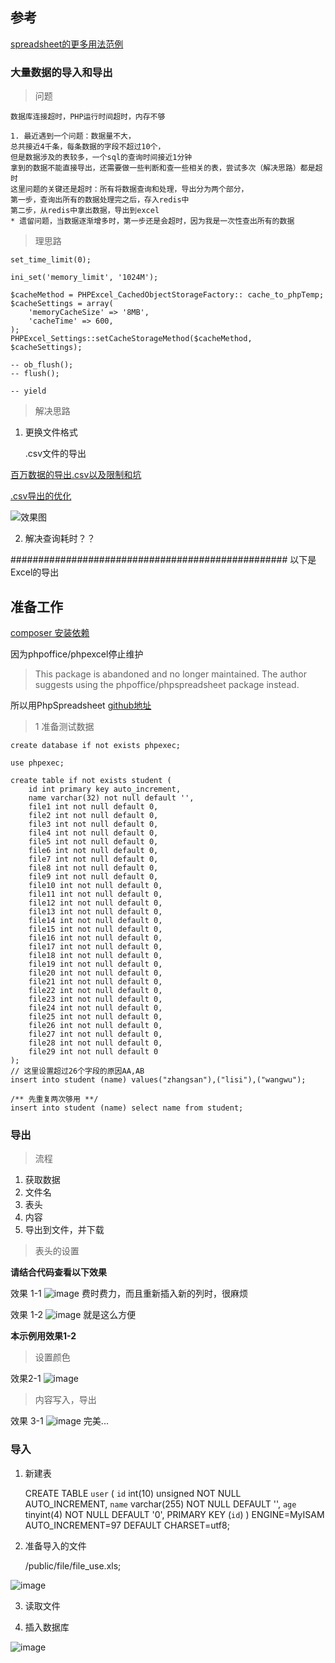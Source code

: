 ## 参考

[spreadsheet的更多用法范例](https://www.helloweba.net/php/564.html)


### 大量数据的导入和导出

> 问题

    
    数据库连接超时，PHP运行时间超时，内存不够
    
    1. 最近遇到一个问题：数据量不大，
    总共接近4千条，每条数据的字段不超过10个，
    但是数据涉及的表较多，一个sql的查询时间接近1分钟
    拿到的数据不能直接导出，还需要做一些判断和查一些相关的表，尝试多次（解决思路）都是超时
    这里问题的关键还是超时：所有将数据查询和处理，导出分为两个部分，
    第一步，查询出所有的数据处理完之后，存入redis中
    第二步，从redis中拿出数据，导出到excel
    * 遗留问题，当数据逐渐增多时，第一步还是会超时，因为我是一次性查出所有的数据
    
    
    
> 理思路


    set_time_limit(0);
    
    ini_set('memory_limit', '1024M');
    
    $cacheMethod = PHPExcel_CachedObjectStorageFactory:: cache_to_phpTemp;
    $cacheSettings = array(
        'memoryCacheSize' => '8MB',
        'cacheTime' => 600,
    );
    PHPExcel_Settings::setCacheStorageMethod($cacheMethod, $cacheSettings);
    
    -- ob_flush();
    -- flush();

    -- yield

> 解决思路

1. 更换文件格式


    .csv文件的导出
    
[百万数据的导出.csv以及限制和坑](exportMore.php)

[.csv导出的优化](exportMore2.php)

![效果图](../../public/static/image/demo_phpexcel/downloadcsv.gif)

2. 解决查询耗时？？


################################################## 以下是Excel的导出    

## 准备工作

[composer 安装依赖](https://packagist.org/packages/phpoffice/phpspreadsheet)

因为phpoffice/phpexcel停止维护
> This package is abandoned and no longer maintained. The author suggests using the phpoffice/phpspreadsheet package instead.

所以用PhpSpreadsheet
[github地址](https://github.com/PHPOffice/PhpSpreadsheet)

> 1 准备测试数据

    create database if not exists phpexec;

    use phpexec;

    create table if not exists student (
        id int primary key auto_increment,
        name varchar(32) not null default '',
        file1 int not null default 0,
        file2 int not null default 0,
        file3 int not null default 0,
        file4 int not null default 0,
        file5 int not null default 0,
        file6 int not null default 0,
        file7 int not null default 0,
        file8 int not null default 0,
        file9 int not null default 0,
        file10 int not null default 0,
        file11 int not null default 0,
        file12 int not null default 0,
        file13 int not null default 0,
        file14 int not null default 0,
        file15 int not null default 0,
        file16 int not null default 0,
        file17 int not null default 0,
        file18 int not null default 0,
        file19 int not null default 0,
        file20 int not null default 0,
        file21 int not null default 0,
        file22 int not null default 0,
        file23 int not null default 0,
        file24 int not null default 0,
        file25 int not null default 0,
        file26 int not null default 0,
        file27 int not null default 0,
        file28 int not null default 0,
        file29 int not null default 0
    );
    // 这里设置超过26个字段的原因AA,AB
    insert into student (name) values("zhangsan"),("lisi"),("wangwu");
    
    /** 先重复两次够用 **/
    insert into student (name) select name from student; 
    
    
### 导出

> 流程

1. 获取数据
2. 文件名
3. 表头
4. 内容
5. 导出到文件，并下载

> 表头的设置

**请结合代码查看以下效果**

效果 1-1
![image](../../public/static/image/demo_phpexcel/header01.png)
费时费力，而且重新插入新的列时，很麻烦

效果 1-2
![image](../../public/static/image/demo_phpexcel/header02.png)
就是这么方便

**本示例用效果1-2**

> 设置颜色 

效果2-1 
![image](../../public/static/image/demo_phpexcel/color.png)

> 内容写入，导出

效果 3-1
![image](../../public/static/image/demo_phpexcel/end.png)
完美...


### 导入    

1. 新建表


    CREATE TABLE `user` (
      `id` int(10) unsigned NOT NULL AUTO_INCREMENT,
      `name` varchar(255) NOT NULL DEFAULT '',
      `age` tinyint(4) NOT NULL DEFAULT '0',
      PRIMARY KEY (`id`)
    ) ENGINE=MyISAM AUTO_INCREMENT=97 DEFAULT CHARSET=utf8;


2. 准备导入的文件

    /public/file/file_use.xls;

![image](../../public/static/image/demo_phpexcel/user.png)
    
3. 读取文件


4. 插入数据库

![image](../../public/static/image/demo_phpexcel/user_table.png)
    